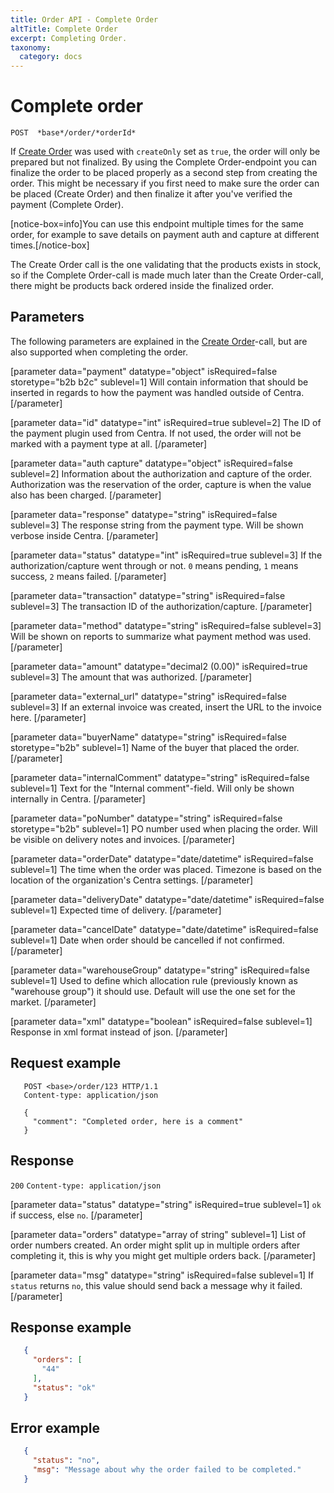 ```yaml
---
title: Order API - Complete Order
altTitle: Complete Order
excerpt: Completing Order.
taxonomy:
  category: docs
---
```


# Complete order

```text
POST  *base*/order/*orderId*
```

If [Create Order](/reference/stable/order-api/create-order) was used with `createOnly` set as `true`, the order will only be prepared but not finalized. By using the Complete Order-endpoint you can finalize the order to be placed properly as a second step from creating the order. This might be necessary if you first need to make sure the order can be placed (Create Order) and then finalize it after you've verified the payment (Complete Order).

[notice-box=info]You can use this endpoint multiple times for the same order, for example to save details on payment auth and capture at different times.[/notice-box]

The Create Order call is the one validating that the products exists in stock, so if the Complete Order-call is made much later than the Create Order-call, there might be products back ordered inside the finalized order.

## Parameters

The following parameters are explained in the [Create Order](/reference/stable/order-api/create-order)-call, but are also supported when completing the order.

[parameter data="payment" datatype="object" isRequired=false storetype="b2b b2c" sublevel=1]
Will contain information that should be inserted in regards to how the payment was handled outside of Centra.
[/parameter]

[parameter data="id" datatype="int" isRequired=true sublevel=2]
The ID of the payment plugin used from Centra. If not used, the order will not be marked with a payment type at all.
[/parameter]

[parameter data="auth capture" datatype="object" isRequired=false sublevel=2]
Information about the authorization and capture of the order. Authorization was the reservation of the order, capture is when the value also has been charged.
[/parameter]

[parameter data="response" datatype="string" isRequired=false sublevel=3]
The response string from the payment type. Will be shown verbose inside Centra.
[/parameter]

[parameter data="status" datatype="int" isRequired=true sublevel=3]
If the authorization/capture went through or not. ``0`` means pending, ``1`` means success, ``2`` means failed.
[/parameter]

[parameter data="transaction" datatype="string" isRequired=false sublevel=3]
The transaction ID of the authorization/capture.
[/parameter]

[parameter data="method" datatype="string" isRequired=false sublevel=3]
Will be shown on reports to summarize what payment method was used.
[/parameter]

[parameter data="amount" datatype="decimal2 (0.00)" isRequired=true sublevel=3]
The amount that was authorized.
[/parameter]

[parameter data="external_url" datatype="string" isRequired=false sublevel=3]
If an external invoice was created, insert the URL to the invoice here.
[/parameter]

[parameter data="buyerName" datatype="string" isRequired=false storetype="b2b" sublevel=1]
Name of the buyer that placed the order.
[/parameter]

[parameter data="internalComment" datatype="string" isRequired=false sublevel=1]
Text for the "Internal comment"-field. Will only be shown internally in Centra.
[/parameter]

[parameter data="poNumber" datatype="string" isRequired=false storetype="b2b" sublevel=1]
PO number used when placing the order. Will be visible on delivery notes and invoices.
[/parameter]

[parameter data="orderDate" datatype="date/datetime" isRequired=false sublevel=1]
The time when the order was placed. Timezone is based on the location of the organization's Centra settings.
[/parameter]

[parameter data="deliveryDate" datatype="date/datetime" isRequired=false sublevel=1]
Expected time of delivery.
[/parameter]

[parameter data="cancelDate" datatype="date/datetime" isRequired=false sublevel=1]
Date when order should be cancelled if not confirmed.
[/parameter]

[parameter data="warehouseGroup" datatype="string" isRequired=false sublevel=1]
Used to define which allocation rule (previously known as "warehouse group") it should use. Default will use the one set for the market.
[/parameter]

[parameter data="xml" datatype="boolean" isRequired=false sublevel=1]
Response in xml format instead of json.
[/parameter]

## Request example

```http request
   POST <base>/order/123 HTTP/1.1
   Content-type: application/json

   {
     "comment": "Completed order, here is a comment"
   }
```

## Response

`200` `Content-type: application/json`


[parameter data="status" datatype="string" isRequired=true sublevel=1]
``ok`` if success, else ``no``.
[/parameter]

[parameter data="orders" datatype="array of string" sublevel=1]
List of order numbers created. An order might split up in multiple orders after completing it, this is why you might get multiple orders back.
[/parameter]

[parameter data="msg" datatype="string" isRequired=false sublevel=1]
If ``status`` returns ``no``, this value should send back a message why it failed.
[/parameter]

## Response example

```json
   {
     "orders": [
       "44"
     ],
     "status": "ok"
   }
```

## Error example

```json
   {
     "status": "no",
     "msg": "Message about why the order failed to be completed."
   }
```
